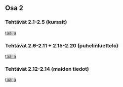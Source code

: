 ## Osa 2

### Tehtävät 2.1-2.5 (kurssit)

[täällä](/kurssit/)

### Tehtävät 2.6-2.11 + 2.15-2.20 (puhelinluettelo)

[täällä](/puhelinluettelo/)

### Tehtävät 2.12-2.14 (maiden tiedot)

[täällä](/maat/)
